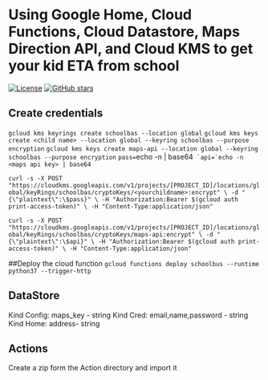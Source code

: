 
# Using Google Home, Cloud Functions, Cloud Datastore, Maps Direction API, and Cloud KMS to get your kid ETA from school
[![License](https://img.shields.io/github/license/avivl/schoolbus.svg)](LICENSE) [![GitHub stars](https://img.shields.io/github/stars/avivl/schoolbus.svg?style=social&label=Stars&style=for-the-badge)](https://github.com/avivl/schoolbus)

## Create credentials

`gcloud kms keyrings create schoolbas --location global`
`gcloud kms keys create <child name> --location global --keyring schoolbas --purpose encryption`
`gcloud kms keys create maps-api --location global --keyring schoolbas --purpose encryption`
`pass=`echo -n <password> | base64``
`api=`echo -n <maps api key> | base64``

`curl -s -X POST "https://cloudkms.googleapis.com/v1/projects/[PROJECT_ID]/locations/global/keyRings/schoolbas/cryptoKeys/<yourchildname>:encrypt" \
-d "{\"plaintext\":\$pass}" \
  -H "Authorization:Bearer $(gcloud auth print-access-token)" \
  -H "Content-Type:application/json"`
  
   
`curl -s -X POST "https://cloudkms.googleapis.com/v1/projects/[PROJECT_ID]/locations/global/keyRings/schoolbas/cryptoKeys/maps-api:encrypt" \
-d "{\"plaintext\":\$api}" \
  -H "Authorization:Bearer $(gcloud auth print-access-token)" \
  -H "Content-Type:application/json"` 

##Deploy the cloud function
`gcloud functions deploy schoolbus --runtime python37 --trigger-http`

## DataStore 
Kind Config: maps_key - string
Kind  Cred: email,name,password  - string
Kind Home: address- string

## Actions

Create a zip form the Action directory and import it
